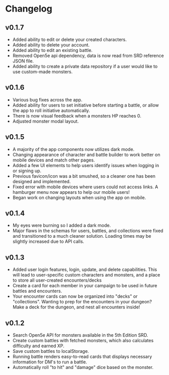 # Changelog

## v0.1.7
* Added ability to edit or delete your created characters.
* Added ability to delete your account.
* Added ability to edit an existing battle.
* Removed Open5e api dependency, data is now read from SRD reference JSON file.
* Added ability to create a private data repository if a user would like to use custom-made monsters.

## v0.1.6
* Various bug fixes across the app.
* Added ability for users to set initiative before starting a battle, or allow the app to roll initiative automatically.
* There is now visual feedback when a monsters HP reaches 0.
* Adjusted monster modal layout.

## v0.1.5
* A majority of the app components now utilizes dark mode.
* Changing appearance of character and battle builder to work better on mobile devices and match other pages.
* Added a few UI elements to help users identify issues when logging in or signing up.
* Previous favicon/icon was a bit smushed, so a cleaner one has been designed and implemented.
* Fixed error with mobile devices where users could not access links. A hamburger menu now appears to help our mobile users!
* Began work on changing layouts when using the app on mobile.
  
## v0.1.4
* My eyes were burning so I added a dark mode.
* Major flaws in the schemas for users, battles, and collections were fixed and transitioned to a much cleaner solution. Loading times may be slightly increased due to API calls.
  
## v0.1.3
* Added user login features, login, update, and delete capabilities. This will lead to user-specific custom characters and monsters, and a place to store all user-created encounters/decks
* Create a card for each member in your campaign to be used in future battles and encounters.
* Your encounter cards can now be organized into "decks" or "collections". Wanting to prep for the encounters in your dungeon? Make a deck for the dungeon, and nest all encounters inside!

## v0.1.2
* Search Open5e API for monsters available in the 5th Edition SRD.
* Create custom battles with fetched monsters, which also calculates difficulty and earned XP.
* Save custom battles to localStorage.
* Running battle renders easy-to-read cards that displays necessary information for DM's to run a battle.
* Automatically roll "to hit" and "damage" dice based on the monster.